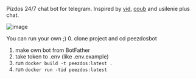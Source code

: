 Pizdos 24/7 chat bot for telegram. Inspired by [vid](https://youtu.be/TxmXyfQLoN8), [coub](https://coub.com/view/1io9et) and usilenie plus chat.

![image](https://botayhard.space/peezdos.jpg)

You can run your own ;)
0. clone project and cd peezdosbot
1. make own bot from BotFather
2. take token to .env (like .env.example)
3. run `docker build -t peezdos:latest .`
4. run `docker run -tid peezdos:latest`
